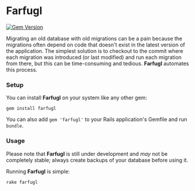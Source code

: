 Farfugl
=======

[![Gem Version](https://badge.fury.io/rb/farfugl.png)](http://badge.fury.io/rb/farfugl)

Migrating an old database with old migrations can be a pain because the
migrations often depend on code that doesn't exist in the latest version of the
application. The simplest solution is to checkout to the commit where each
migration was introduced (or last modified) and run each migration from there,
but this can be time-consuming and tedious. **Farfugl** automates this process.

### Setup

You can install **Farfugl** on your system like any other gem:

    gem install farfugl

You can also add `gem 'farfugl'` to your Rails application's Gemfile and run
`bundle`.

### Usage

Please note that **Farfugl** is still under development and *may* not be
completely stable; always create backups of your database before using it.

Running **Farfugl** is simple:

    rake farfugl
